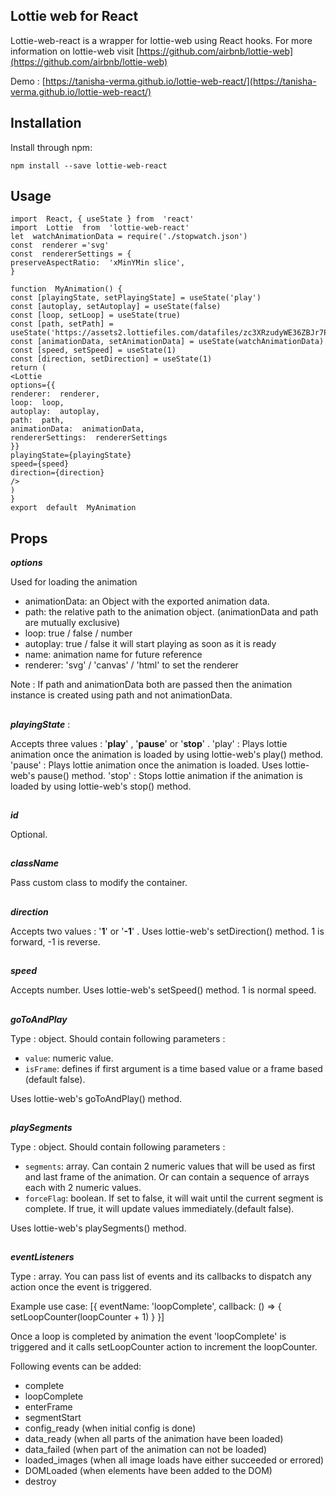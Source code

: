 ## Lottie web for React

Lottie-web-react is a wrapper for lottie-web  using React hooks.
For more information on lottie-web visit [https://github.com/airbnb/lottie-web](https://github.com/airbnb/lottie-web)

Demo : [https://tanisha-verma.github.io/lottie-web-react/](https://tanisha-verma.github.io/lottie-web-react/)

## Installation

Install through npm:

```
npm install --save lottie-web-react
```
## Usage



    import  React, { useState } from  'react'
    import  Lottie  from  'lottie-web-react'
    let  watchAnimationData = require('./stopwatch.json')
    const  renderer ='svg'
    const  rendererSettings = {
    preserveAspectRatio:  'xMinYMin slice',
    }

    function  MyAnimation() {
    const [playingState, setPlayingState] = useState('play')
    const [autoplay, setAutoplay] = useState(false)
    const [loop, setLoop] = useState(true)
    const [path, setPath] = useState('https://assets2.lottiefiles.com/datafiles/zc3XRzudyWE36ZBJr7PIkkqq0PFIrIBgp4ojqShI/newAnimation.json')
    const [animationData, setAnimationData] = useState(watchAnimationData)
    const [speed, setSpeed] = useState(1)
    const [direction, setDirection] = useState(1)
    return (
    <Lottie
    options={{
    renderer:  renderer,
    loop:  loop,
    autoplay:  autoplay,
    path:  path,
    animationData:  animationData,
    rendererSettings:  rendererSettings
    }}
    playingState={playingState}
    speed={speed}
    direction={direction}
    />
    )
    }
    export  default  MyAnimation

## **Props**

***options***

Used for loading the animation
-   animationData: an Object with the exported animation data.
-   path: the relative path to the animation object. (animationData and path are mutually exclusive)
-   loop: true / false / number
-   autoplay: true / false it will start playing as soon as it is ready
-   name: animation name for future reference
-   renderer: 'svg' / 'canvas' / 'html' to set the renderer

Note : If path and animationData both are passed then the animation instance is created using path and not animationData.
##
***playingState*** :

Accepts three values : '**play**' , '**pause**' or '**stop**' .
'play' : Plays lottie animation once the animation is loaded by using lottie-web's play() method.
'pause' : Plays lottie animation once the animation is loaded. Uses lottie-web's pause() method.
'stop' : Stops lottie animation if the animation is loaded by using lottie-web's stop() method.
##
***id***

Optional.
##
***className***

Pass custom class to modify the container.
##
***direction***

Accepts two values : '**1**' or  '**-1**' .
Uses lottie-web's setDirection() method.
1 is forward, -1 is reverse.
##
***speed***

Accepts number.
Uses lottie-web's setSpeed() method.
1 is normal speed.
##
***goToAndPlay***

Type : object.
Should contain following parameters :
-   `value`: numeric value.
-   `isFrame`: defines if first argument is a time based value or a frame based (default false).

Uses lottie-web's goToAndPlay() method.
##
***playSegments***

Type : object.
Should contain following parameters :
-   `segments`: array. Can contain 2 numeric values that will be used as first and last frame of the animation. Or can contain a sequence of arrays each with 2 numeric values.
-   `forceFlag`: boolean. If set to false, it will wait until the current segment is complete. If true, it will update values immediately.(default false).

Uses lottie-web's playSegments() method.
##
***eventListeners***

Type : array.
You can pass list of events and its callbacks to dispatch any action once the event is triggered.

Example use case:
[{
eventName:  'loopComplete',
callback: () => { setLoopCounter(loopCounter + 1) }
}]

Once a loop is completed by animation the event 'loopComplete' is triggered and it calls setLoopCounter action to increment the loopCounter.

 Following events can be added:
-   complete
-   loopComplete
-   enterFrame
-   segmentStart
-   config_ready (when initial config is done)
-   data_ready (when all parts of the animation have been loaded)
-   data_failed (when part of the animation can not be loaded)
-   loaded_images (when all image loads have either succeeded or errored)
-   DOMLoaded (when elements have been added to the DOM)
-   destroy
##
